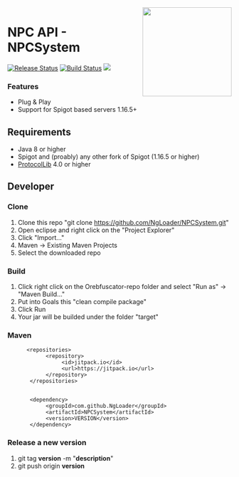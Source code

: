 <img align="right" src="https://user-images.githubusercontent.com/13753840/116860045-3dff0500-ac01-11eb-86c4-aea9161fdcd8.png" height="200" width="200">

# NPC API - NPCSystem
[![Release Status](https://github.com/NgLoader/NPCSystem/workflows/Releases/badge.svg)](https://github.com/NgLoader/NPCSystem/releases/latest) [![Build Status](https://github.com/NgLoader/NPCSystem/workflows/Build/badge.svg)](https://github.com/NgLoader/NPCSSystem/actions?query=workflow%3ABuild) [![](https://jitpack.io/v/NgLoader/NPCSystem.svg)](https://jitpack.io/#NgLoader/NPCSystem)

### Features
* Plug & Play
* Support for Spigot based servers 1.16.5+ 

## Requirements
- Java 8 or higher
- Spigot and (proably) any other fork of Spigot (1.16.5 or higher)
- [ProtocolLib](https://www.spigotmc.org/resources/protocollib.1997) 4.0 or higher

## Developer

### Clone
1. Clone this repo "git clone https://github.com/NgLoader/NPCSystem.git"
2. Open eclipse and right click on the "Project Explorer"
3. Click "Import..."
4. Maven -> Existing Maven Projects
5. Select the downloaded repo

### Build
1. Click right click on the Orebfuscator-repo folder and select "Run as" -> "Maven Build..."
2. Put into Goals this "clean compile package"
3. Click Run
4. Your jar will be builded under the folder "target"

### Maven
```maven
      <repositories>
            <repository>
                 <id>jitpack.io</id>
                 <url>https://jitpack.io</url>
            </repository>
       </repositories>


       <dependency>
            <groupId>com.github.NgLoader</groupId>
            <artifactId>NPCSystem</artifactId>
            <version>VERSION</version>
       </dependency>
```

### Release a new version
1. git tag **version** -m "**description**"
2. git push origin **version**

